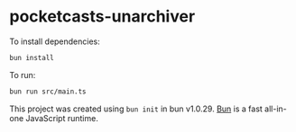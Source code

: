 # pocketcasts-unarchiver

To install dependencies:

```bash
bun install
```

To run:

```bash
bun run src/main.ts
```

This project was created using `bun init` in bun v1.0.29. [Bun](https://bun.sh) is a fast all-in-one JavaScript runtime.
